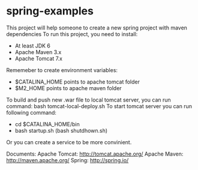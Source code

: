 spring-examples
===============

This project will help someone to create a new spring project with maven dependencies
To run this project, you need to install:
  - At least JDK 6
  - Apache Maven 3.x
  - Apache Tomcat 7.x

Rememeber to create environment variables:
  - $CATALINA_HOME points to apache tomcat folder
  - $M2_HOME points to apache maven folder
  
To build and push new .war file to local tomcat server, you can run command: bash tomcat-local-deploy.sh
To start tomcat server you can run following command:
  - cd $CATALINA_HOME/bin
  - bash startup.sh (bash shutdhown.sh)
  
Or you can create a service to be more convinient.

Documents:
  Apache Tomcat: http://tomcat.apache.org/
  Apache Maven: http://maven.apache.org/
  Spring: http://spring.io/
